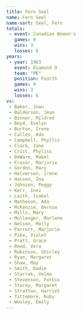 ```yaml
---
title: Fern Seel
name: Fern Seel
name-sort: Seel, Fern
totals:
 - event: Canadian Women's
   games: 9
   wins: 3
   losses: 6
years:
 - year: 1963
   event: Diamond D
   team: "PE"
   position: Fourth
   games: 9
   wins: 3
   losses: 6
vs:
 - Baker, Joan
 - Balderson, Jean
 - Binner, Mildred
 - Boyd, Evelyn
 - Burton, Irene
 - Calles, Ada
 - Campbell, Phyllis
 - Clark, Jane
 - Crist, Phyliss
 - DeWare, Mabel
 - Fraser, Marjorie
 - Gordon, Mary
 - Halverson, Irene
 - Hansen, Ina
 - Johnson, Peggy
 - Kerr, Inez
 - Leith, Isabel
 - Matheson, Ada
 - McKenzie, Bernie
 - Mills, Mary
 - Mullenger, Marlene
 - Nelson, Molly
 - Parrott, Marjorie
 - Pike, Violet
 - Pratt, Grace
 - Reed, Vera
 - Robinson, Shirley
 - Ryan, Margaret
 - Shaw, May
 - Smith, Dadie
 - Starrak, Velma
 - Stevenson, Forbis
 - Storey, Margaret
 - Stratton, Harriet
 - Tittemore, Ruby
 - Wooley, Emily
---
```

